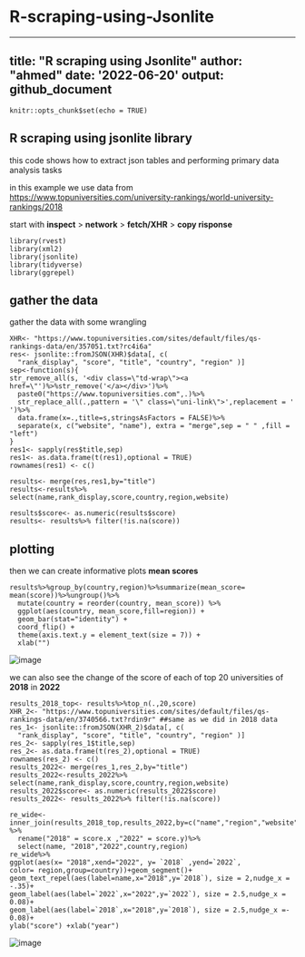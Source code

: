 # R-scraping-using-Jsonlite

---
title: "R scraping using Jsonlite"
author: "ahmed"
date: '2022-06-20'
output: github_document
---

```{r setup, include=FALSE}
knitr::opts_chunk$set(echo = TRUE)
```

## R scraping using jsonlite library

this code shows how to extract json tables and performing primary data analysis tasks 

in this example we use data from 
<https://www.topuniversities.com/university-rankings/world-university-rankings/2018>

start with **inspect** > **network** > **fetch/XHR** > **copy risponse**


```{r library,echo=TRUE,warning=FALSE}
library(rvest)
library(xml2)
library(jsonlite)
library(tidyverse)
library(ggrepel)
```

## gather the data
gather the data with some wrangling

```{r gather data, echo=TRUE,warning=FALSE}
XHR<- "https://www.topuniversities.com/sites/default/files/qs-rankings-data/en/357051.txt?rc4i6a"
res<- jsonlite::fromJSON(XHR)$data[, c(
  "rank_display", "score", "title", "country", "region" )]
sep<-function(s){
str_remove_all(s, '<div class=\"td-wrap\"><a href=\"')%>%str_remove('</a></div>')%>% 
  paste0("https://www.topuniversities.com",.)%>%
  str_replace_all(.,pattern = '\" class=\"uni-link\">',replacement = ' ')%>%
  data.frame(x=.,title=s,stringsAsFactors = FALSE)%>%
  separate(x, c("website", "name"), extra = "merge",sep = " " ,fill = "left")
}
res1<- sapply(res$title,sep)
res1<- as.data.frame(t(res1),optional = TRUE)
rownames(res1) <- c()

results<- merge(res,res1,by="title")
results<-results%>% select(name,rank_display,score,country,region,website)

results$score<- as.numeric(results$score)
results<- results%>% filter(!is.na(score))
```
## plotting 

then we can create informative plots 
**mean scores**
```{r plotting, echo=TRUE}
results%>%group_by(country,region)%>%summarize(mean_score= mean(score))%>%ungroup()%>%
  mutate(country = reorder(country, mean_score)) %>%
  ggplot(aes(country, mean_score,fill=region)) +
  geom_bar(stat="identity") +
  coord_flip() +
  theme(axis.text.y = element_text(size = 7)) +
  xlab("")
```
![image](https://user-images.githubusercontent.com/36051221/174509130-8e1a9899-f628-4231-b4fe-bb738b025d17.png)



we can also see the change of the score of each of top 20 universities of **2018** in **2022**   
```{r top_uni_2018, echo=TRUE}
results_2018_top<- results%>%top_n(.,20,score)
XHR_2<- "https://www.topuniversities.com/sites/default/files/qs-rankings-data/en/3740566.txt?rdin9r" ##same as we did in 2018 data
res_1<- jsonlite::fromJSON(XHR_2)$data[, c(
  "rank_display", "score", "title", "country", "region" )]
res_2<- sapply(res_1$title,sep)
res_2<- as.data.frame(t(res_2),optional = TRUE)
rownames(res_2) <- c()
results_2022<- merge(res_1,res_2,by="title")
results_2022<-results_2022%>% select(name,rank_display,score,country,region,website)
results_2022$score<- as.numeric(results_2022$score)
results_2022<- results_2022%>% filter(!is.na(score))

re_wide<- inner_join(results_2018_top,results_2022,by=c("name","region","website","country")) %>%
  rename("2018" = score.x ,"2022" = score.y)%>%
  select(name, "2018","2022",country,region)
re_wide%>%
ggplot(aes(x= "2018",xend="2022", y= `2018` ,yend=`2022`,
color= region,group=country))+geom_segment()+
geom_text_repel(aes(label=name,x="2018",y=`2018`), size = 2,nudge_x = -.35)+
geom_label(aes(label=`2022`,x="2022",y=`2022`), size = 2.5,nudge_x = 0.08)+
geom_label(aes(label=`2018`,x="2018",y=`2018`), size = 2.5,nudge_x =- 0.08)+
ylab("score") +xlab("year")

```
![image](https://user-images.githubusercontent.com/36051221/174509288-da2605a8-65ae-4230-a999-5202a5b77b08.png)
